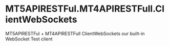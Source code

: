 # MT5APIRESTFul.MT4APIRESTFull.ClientWebSockets
MT5APIRESTFul + MT4APIRESTFull ClientWebSockets our built-in WebSocket Test client
